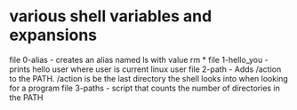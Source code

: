 # various shell variables and expansions
file 0-alias - creates an alias named ls with value rm *
file 1-hello_you - prints hello user where user is current linux user
file 2-path - Adds /action to the PATH. /action is be the last directory the shell looks into when looking for a program
file 3-paths -  script that counts the number of directories in the PATH
